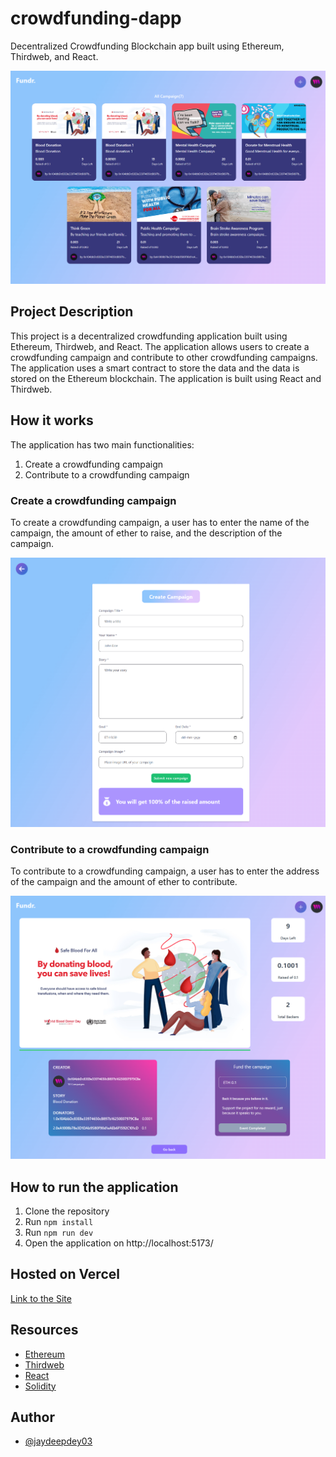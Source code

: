 # crowdfunding-dapp
Decentralized Crowdfunding Blockchain app built using Ethereum, Thirdweb, and React.

<!-- put an image in markdown from local files-->

![Crowdfunding Dapp](./pics/photo1.png)



## Project Description

This project is a decentralized crowdfunding application built using Ethereum, Thirdweb, and React. The application allows users to create a crowdfunding campaign and contribute to other crowdfunding campaigns. The application uses a smart contract to store the data and the data is stored on the Ethereum blockchain. The application is built using React and Thirdweb.

## How it works

The application has two main functionalities:

1. Create a crowdfunding campaign
2. Contribute to a crowdfunding campaign

### Create a crowdfunding campaign

To create a crowdfunding campaign, a user has to enter the name of the campaign, the amount of ether to raise, and the description of the campaign.

![Crowdfunding Dapp1](./pics/photo2.png)

### Contribute to a crowdfunding campaign

To contribute to a crowdfunding campaign, a user has to enter the address of the campaign and the amount of ether to contribute.

![Crowdfunding Dapp2](./pics/photo3.png)

## How to run the application

1. Clone the repository
2. Run `npm install`
3. Run `npm run dev`
4. Open the application on http://localhost:5173/


## Hosted on Vercel

[Link to the Site](https://crowdfunding-dapp-sigma.vercel.app/)

## Resources

- [Ethereum](https://www.ethereum.org/)
- [Thirdweb](https://thirdweb.com/)
- [React](https://reactjs.org/)
- [Solidity](https://solidity.readthedocs.io/en/v0.5.3/)

## Author

- [@jaydeepdey03](https://github.com/jaydeepdey03)
